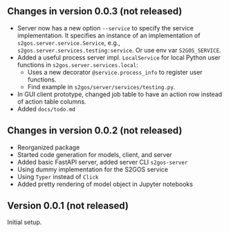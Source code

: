 ## Changes in version 0.0.3 (not released)

* Server now has a new option `--service` to specify the service implementation.
  It specifies an instance of an implementation of `s2gos.server.service.Service`, 
  e.g., `s2gos.server.services.testing:service`. Or use env var `S2GOS_SERVICE`.
* Added a useful process server impl. `LocalService` for local Python user
  functions in `s2gos.server.services.local`:
  * Uses a new decorator `@service.process_info` to register user functions.
  * Find example in  `s2gos/server/services/testing.py`.
* In GUI client prototype, changed job table to have an action row instead 
  of action table columns.
* Added `docs/todo.md`

## Changes in version 0.0.2 (not released)

* Reorganized package
* Started code generation for models, client, and server
* Added basic FastAPI server, added server CLI `s2gos-server`
* Using dummy implementation for the S2GOS service
* Using `Typer` instead of `Click`
* Added pretty rendering of model object in Jupyter notebooks

## Version 0.0.1 (not released) 

Initial setup.
